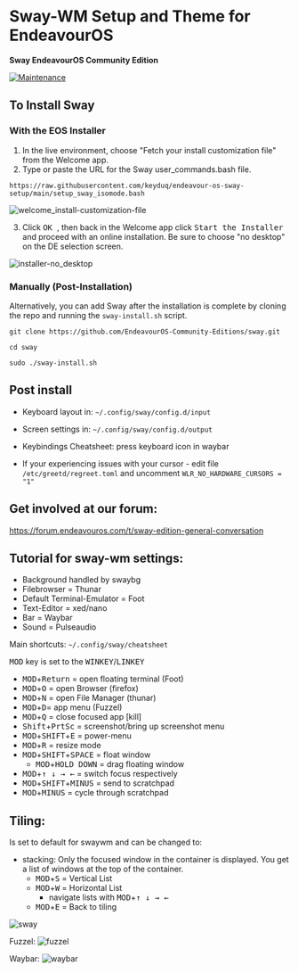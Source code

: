 # Sway-WM Setup and Theme for EndeavourOS

**Sway EndeavourOS Community Edition**

[![Maintenance](https://img.shields.io/maintenance/yes/2024.svg)]()

## To Install Sway

### With the EOS Installer

1. In the live environment, choose "Fetch your install customization file" from the Welcome app.
2. Type or paste the URL for the Sway user_commands.bash file.
```
https://raw.githubusercontent.com/keyduq/endeavour-os-sway-setup/main/setup_sway_isomode.bash
```
![welcome_install-customization-file](https://github.com/user-attachments/assets/b4b9e882-0e53-4e11-be10-a92e5b55cefb)

3. Click <kbd> OK </kbd>, then back in the Welcome app click <kbd> Start the Installer </kbd> and proceed with an online installation. Be sure to choose "no desktop" on the DE selection screen.

![installer-no_desktop](https://github.com/user-attachments/assets/f9146bf2-e0ab-4e0a-9b6a-89ad5eed5a29)


### Manually (Post-Installation)

Alternatively, you can add Sway after the installation is complete by cloning the repo and running the `sway-install.sh` script.

    git clone https://github.com/EndeavourOS-Community-Editions/sway.git

    cd sway

    sudo ./sway-install.sh

## Post install

- Keyboard layout in: `~/.config/sway/config.d/input`
- Screen settings in: `~/.config/sway/config.d/output`
- Keybindings Cheatsheet: press keyboard icon in waybar

- If your experiencing issues with your cursor - edit file `/etc/greetd/regreet.toml` and uncomment `WLR_NO_HARDWARE_CURSORS = "1"`

## Get involved at our forum:
https://forum.endeavouros.com/t/sway-edition-general-conversation

## Tutorial for sway-wm settings:

 - Background handled by swaybg
 - Filebrowser = Thunar
 - Default Terminal-Emulator = Foot
 - Text-Editor = xed/nano
 - Bar = Waybar
 - Sound = Pulseaudio

Main shortcuts: `~/.config/sway/cheatsheet`


<kbd>MOD</kbd> key is set to the <kbd>WINKEY</kbd>/<kbd>LINKEY</kbd>

 - <kbd>MOD</kbd>+<kbd>Return</kbd> = open floating terminal (Foot)
 - <kbd>MOD</kbd>+<kbd>O</kbd> = open Browser (firefox)
 - <kbd>MOD</kbd>+<kbd>N</kbd> = open File Manager (thunar)
 - <kbd>MOD</kbd>+<kbd>D</kbd>= app menu (Fuzzel)
 - <kbd>MOD</kbd>+<kbd>Q</kbd> = close focused app [kill]
 - <kbd>Shift</kbd>+<kbd>PrtSc</kbd> = screenshot/bring up screenshot menu
 - <kbd>MOD</kbd>+<kbd>SHIFT</kbd>+<kbd>E</kbd> = power-menu
 - <kbd>MOD</kbd>+<kbd>R</kbd> = resize mode
 - <kbd>MOD</kbd>+<kbd>SHIFT</kbd>+<kbd>SPACE</kbd>  = float window
     - <kbd>MOD</kbd>+<kbd>HOLD DOWN</kbd> = drag floating window
 - <kbd>MOD</kbd>+<kbd>↑ ↓ → ←</kbd>  = switch focus respectively
 - <kbd>MOD</kbd>+<kbd>SHIFT</kbd>+<kbd>MINUS</kbd> = send to scratchpad
 - <kbd>MOD</kbd>+<kbd>MINUS</kbd> = cycle through scratchpad




## Tiling:

Is set to default for swaywm and can be changed to:

- stacking: Only the focused window in the container is displayed. You get a list of windows at the top of the container.
   - <kbd>MOD</kbd>+<kbd>S</kbd> = Vertical List
   - <kbd>MOD</kbd>+<kbd>W</kbd> = Horizontal List
     - navigate lists with <kbd>MOD</kbd>+<kbd>↑ ↓ → ←</kbd>
   - <kbd>MOD</kbd>+<kbd>E</kbd> = Back to tiling

![sway](https://github.com/user-attachments/assets/9f4bbdac-e478-4918-bdac-da4d83cece42)

Fuzzel:
![fuzzel](https://github.com/user-attachments/assets/fa4d38ba-abcd-4cd9-af9b-4ef6f678b594)

Waybar:
![waybar](https://github.com/user-attachments/assets/6a4cc6f0-95dc-4a47-a6f9-7c5f853b9b70)
